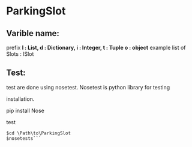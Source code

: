 <h1>ParkingSlot</h1>

<h2>Varible name:</h2>
prefix <b>l : List, d : Dictionary, i : Integer, t : Tuple o : object</b>
example list of Slots : lSlot

<h2>Test:</h2>
test are done using nosetest.
Nosetest is python library for testing

installation.

pip install Nose

test
```
$cd \Path\to\ParkingSlot
$nosetests```
